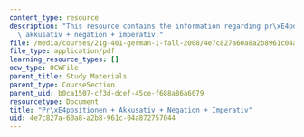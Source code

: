 ```yaml
---
content_type: resource
description: "This resource contains the information regarding pr\xE4positionen +\
  \ akkusativ + negation + imperativ."
file: /media/courses/21g-401-german-i-fall-2008/4e7c827a60a8a2b8961c04a872757044_MIT21G_401F08_pani.pdf
file_type: application/pdf
learning_resource_types: []
ocw_type: OCWFile
parent_title: Study Materials
parent_type: CourseSection
parent_uid: b0ca1507-cf3d-dcef-45ce-f688a86a6079
resourcetype: Document
title: "Pr\xE4positionen + Akkusativ + Negation + Imperativ"
uid: 4e7c827a-60a8-a2b8-961c-04a872757044
---
```

